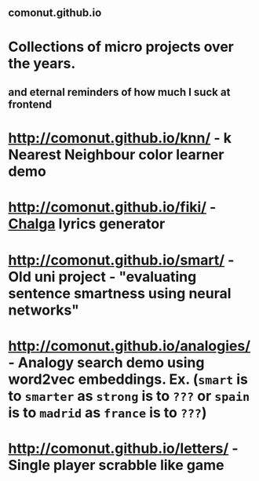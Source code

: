 ## comonut.github.io
# Collections of micro projects over the years. 
and eternal reminders of how much I suck at frontend
----------------

# http://comonut.github.io/knn/ - k Nearest Neighbour color learner demo
# http://comonut.github.io/fiki/ - [Chalga](https://en.wikipedia.org/wiki/Chalga) lyrics generator 
# http://comonut.github.io/smart/ - Old uni project - "evaluating sentence smartness using neural networks"
# http://comonut.github.io/analogies/ - Analogy search demo using word2vec embeddings. Ex. (`smart` is to `smarter` as `strong` is to `???` or `spain` is to `madrid` as `france` is to `???`)
# http://comonut.github.io/letters/ - Single player scrabble like game
